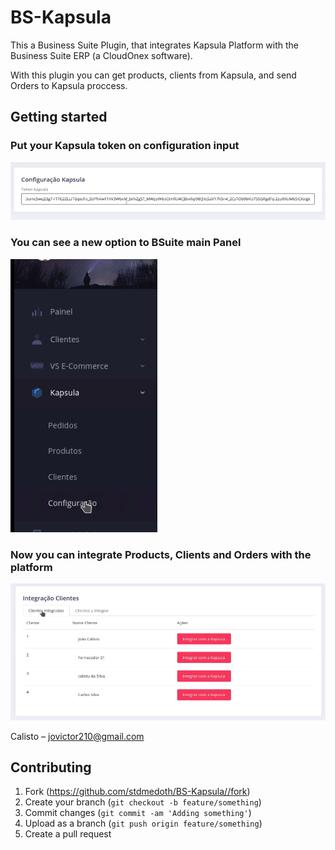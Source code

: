 # BS-Kapsula

This a Business Suite Plugin, that integrates Kapsula Platform with the Business Suite ERP (a CloudOnex software).

With this plugin you can get products, clients from Kapsula, and send Orders to Kapsula proccess.

### 

## Getting started

### Put your Kapsula token on configuration input
![BSKapsula Token](https://raw.githubusercontent.com/stdmedoth/BS-Kapsula/main/data/img/token_screenshot.png)

### You can see a new option to BSuite main Panel
![BSKapsula Panel](https://raw.githubusercontent.com/stdmedoth/BS-Kapsula/main/data/img/menu_screenshot.png)

### Now you can integrate Products, Clients and Orders with the platform 
![BSKapsula Integration](https://raw.githubusercontent.com/stdmedoth/BS-Kapsula/main/data/img/integracao_cliente_screenshot.png)


Calisto – jovictor210@gmail.com

## Contributing

1. Fork (<https://github.com/stdmedoth/BS-Kapsula//fork>)
2. Create your branch (`git checkout -b feature/something`)
3. Commit changes (`git commit -am 'Adding something'`)
4. Upload as a branch (`git push origin feature/something`)
5. Create a pull request